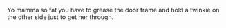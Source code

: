 Yo mamma so fat you have to grease the door frame and hold a twinkie on the other side just to get her through.